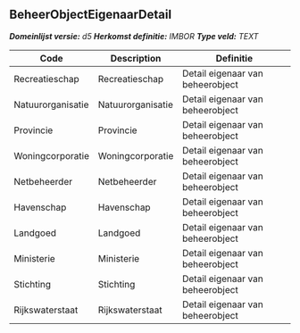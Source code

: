 ﻿## BeheerObjectEigenaarDetail

*__Domeinlijst versie:__ d5*
*__Herkomst definitie:__ IMBOR*
*__Type veld:__ TEXT*

|__Code__ |__Description__ |__Definitie__	|
|	---	|	---	|   ---	| 
| Recreatieschap | Recreatieschap | Detail eigenaar van beheerobject |
| Natuurorganisatie | Natuurorganisatie | Detail eigenaar van beheerobject |
| Provincie | Provincie | Detail eigenaar van beheerobject |
| Woningcorporatie | Woningcorporatie | Detail eigenaar van beheerobject |
| Netbeheerder | Netbeheerder | Detail eigenaar van beheerobject |
| Havenschap | Havenschap | Detail eigenaar van beheerobject |
| Landgoed | Landgoed | Detail eigenaar van beheerobject |
| Ministerie | Ministerie | Detail eigenaar van beheerobject |
| Stichting | Stichting | Detail eigenaar van beheerobject |
| Rijkswaterstaat | Rijkswaterstaat | Detail eigenaar van beheerobject |
